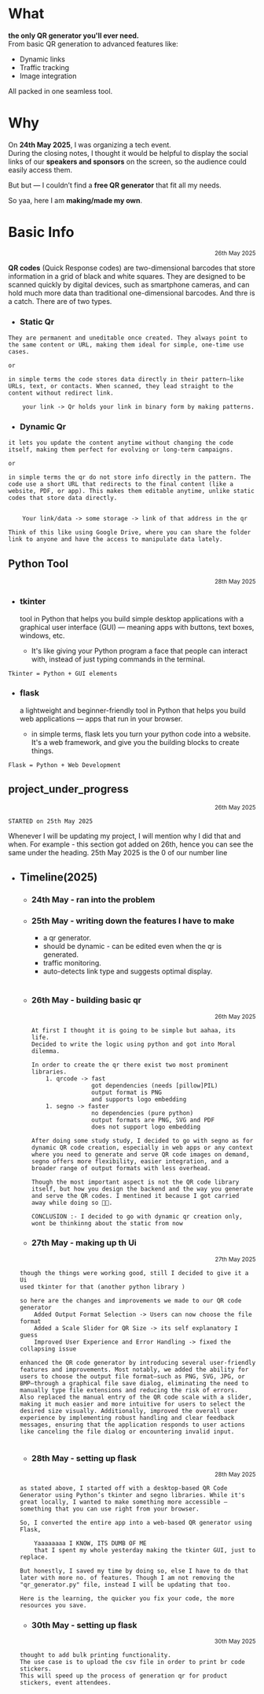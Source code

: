 # What

**the only QR generator you'll ever need.**  
From basic QR generation to advanced features like:

- Dynamic links  
- Traffic tracking  
- Image integration  

All packed in one seamless tool.


# Why

On **24th May 2025**, I was organizing a tech event.  
During the closing notes, I thought it would be helpful to display the social links of our **speakers and sponsors** on the screen, so the audience could easily access them.

But but — I couldn’t find a **free QR generator** that fit all my needs.

So yaa, here I am **making/made my own**.

# Basic Info 
<p align="right"><sub>26th May 2025</sub></p>

**QR codes** (Quick Response codes) are two-dimensional barcodes that store information in a grid of black and white squares. They are designed to be scanned quickly by digital devices, such as smartphone cameras, and can hold much more data than traditional one-dimensional barcodes. And thre is a catch. There are of two types.

- ### Static Qr
```
They are permanent and uneditable once created. They always point to the same content or URL, making them ideal for simple, one-time use cases.

or

in simple terms the code stores data directly in their pattern—like URLs, text, or contacts. When scanned, they lead straight to the content without redirect link.

    your link -> Qr holds your link in binary form by making patterns.
```
- ### Dynamic Qr
```
it lets you update the content anytime without changing the code itself, making them perfect for evolving or long-term campaigns.

or

in simple terms the qr do not store info directly in the pattern. The code use a short URL that redirects to the final content (like a website, PDF, or app). This makes them editable anytime, unlike static codes that store data directly.


    Your link/data -> some storage -> link of that address in the qr

Think of this like using Google Drive, where you can share the folder link to anyone and have the access to manipulate data lately.
```
## Python Tool
<p align="right"><sub>28th May 2025</sub></p>

- ### tkinter
    tool in Python that helps you build simple desktop applications with a graphical user interface (GUI) — meaning apps with buttons, text boxes, windows, etc. 
    
    - It's like giving your Python program a face that people can interact with, instead of just typing commands in the terminal.

```
Tkinter = Python + GUI elements
```
- ### flask 
    a lightweight and beginner-friendly tool in Python that helps you build web applications — apps that run in your browser.

    - in simple terms, flask lets you turn your python code into a website. It's a web framework, and give you the building blocks to create things.
```
Flask = Python + Web Development
```

## project_under_progress
<p align="right"><sub>26th May 2025</sub></p>

    STARTED on 25th May 2025

Whenever I will be updating my project, I will mention why I did that and when. For example - this section got added on 26th, hence you can see the same under the heading. 25th May 2025 is the 0 of our number line

- ## Timeline(2025)
    - ### 24th May - ran into the problem
    - ### 25th May - writing down the features I have to make
        - a qr generator.
        - should be dynamic - can be edited even when the qr is generated.
        - traffic monitoring.
        - auto-detects link type and suggests optimal display.
        <br>
    - ### 26th May - building basic qr
        <p align="right"><sub>26th May 2025</sub></p>

        ```
        At first I thought it is going to be simple but aahaa, its life.
        Decided to write the logic using python and got into Moral dilemma.

        In order to create the qr there exist two most prominent libraries. 
            1. qrcode -> fast
                         got dependencies (needs [pillow]PIL)
                         output format is PNG
                         and supports logo embedding
            1. segno -> faster
                         no dependencies (pure python)
                         output formats are PNG, SVG and PDF
                         does not support logo embedding

        After doing some study study, I decided to go with segno as for dynamic QR code creation, especially in web apps or any context where you need to generate and serve QR code images on demand, segno offers more flexibility, easier integration, and a broader range of output formats with less overhead.

        Though the most important aspect is not the QR code library itself, but how you design the backend and the way you generate and serve the QR codes. I mentined it because I got carried away while doing so 🙌😗. 

        CONCLUSION :- I decided to go with dynamic qr creation only, wont be thinkinng about the static from now
        ```

    - ### 27th May - making up th Ui
    <p align="right"><sub>27th May 2025</sub></p>
    
    ```
    though the things were working good, still I decided to give it a Ui 
    used tkinter for that (another python library )

    so here are the changes and improvements we made to our QR code generator
        Added Output Format Selection -> Users can now choose the file format
        Added a Scale Slider for QR Size -> its self explanatory I guess
        Improved User Experience and Error Handling -> fixed the collapsing issue 

    enhanced the QR code generator by introducing several user-friendly features and improvements. Most notably, we added the ability for users to choose the output file format—such as PNG, SVG, JPG, or BMP—through a graphical file save dialog, eliminating the need to manually type file extensions and reducing the risk of errors.
    Also replaced the manual entry of the QR code scale with a slider, making it much easier and more intuitive for users to select the desired size visually. Additionally, improved the overall user experience by implementing robust handling and clear feedback messages, ensuring that the application responds to user actions like canceling the file dialog or encountering invalid input.
        
    ```
    - ### 28th May - setting up flask
    <p align="right"><sub>28th May 2025</sub></p>
    
    ```
    as stated above, I started off with a desktop-based QR Code Generator using Python’s tkinter and segno libraries. While it's great locally, I wanted to make something more accessible — something that you can use right from your browser.

    So, I converted the entire app into a web-based QR generator using Flask, 

        Yaaaaaaaa I KNOW, ITS DUMB OF ME
        that I spent my whole yesterday making the tkinter GUI, just to replace.

    But honestly, I saved my time by doing so, else I have to do that later with more no. of features. Though I am not removing the "qr_generator.py" file, instead I will be updating that too.  

    Here is the learning, the quicker you fix your code, the more resources you save.
    ```
    - ### 30th May - setting up flask
    <p align="right"><sub>30th May 2025</sub></p>
    
    ```
    thought to add bulk printing functionality. 
    The use case is to upload the csv file in order to print br code stickers.
    This will speed up the process of generation qr for product stickers, event attendees.
    ```
